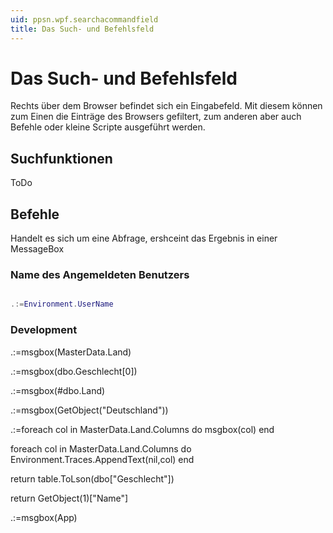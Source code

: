```yaml
---
uid: ppsn.wpf.searchacommandfield
title: Das Such- und Befehlsfeld
---
```


# Das Such- und Befehlsfeld

Rechts über dem Browser befindet sich ein Eingabefeld. Mit diesem können zum Einen die Einträge des Browsers gefiltert, zum anderen aber auch Befehle oder kleine Scripte ausgeführt werden.

## Suchfunktionen

ToDo

## Befehle

Handelt es sich um eine Abfrage, ershceint das Ergebnis in einer MessageBox

### Name des Angemeldeten Benutzers

```lua

.:=Environment.UserName

```

### Development

.:=msgbox(MasterData.Land)

.:=msgbox(dbo.Geschlecht[0])

.:=msgbox(#dbo.Land)

.:=msgbox(GetObject("Deutschland"))

.:=foreach col in MasterData.Land.Columns do msgbox(col) end

foreach col in MasterData.Land.Columns do Environment.Traces.AppendText(nil,col) end

return table.ToLson(dbo["Geschlecht"])

return GetObject(1)["Name"]

.:=msgbox(App)